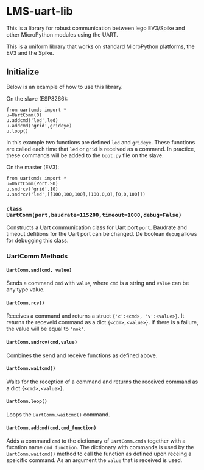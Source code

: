 # LMS-uart-lib

This is a library for robust communication between lego EV3/Spike and other MicroPython modules using the UART.

This is a uniform library that works on standard MicroPython platforms, the EV3 and the Spike. 

## Initialize

Below is an example of how to use this library.

On the slave (ESP8266):

```
from uartcmds import *
u=UartComm(0)
u.addcmd('led',led)
u.addcmd('grid',grideye)
u.loop()
```

In this example two functions are defined `led` and `grideye`. These functions are called each time that `led` or `grid` is received as a command. In practice, these commands will be added to the `boot.py` file on the slave.

On the master (EV3):
```
from uartcmds import *
u=UartComm(Port.S0)
u.sndrcv('grid',10)
u.sndrcv('led',[[100,100,100],[100,0,0],[0,0,100]])
```


### `class UartComm(port,baudrate=115200,timeout=1000,debug=False)`

Constructs a Uart communication class for Uart port `port`. Baudrate and timeout defitions for the Uart port can be changed. De boolean `debug` allows for debugging this class.

### UartComm Methods

#### `UartComm.snd(cmd, value)`

Sends a command `cmd` with `value`, where `cmd` is a string and `value` can be any type value.

#### `UartComm.rcv()`

Receives a command and returns a struct `{'c':<cmd>, 'v':<value>}`. It returns the receveid command as a dict `{<cdm>,<value>}`. If there is a failure, the value will be equal to `'nok'`.

#### `UartComm.sndrcv(cmd,value)`

Combines the send and receive functions as defined above.

#### `UartComm.waitcmd()`

Waits for the reception of a command and returns the received command as a dict `{<cmd>,<value>}`.

#### `UartComm.loop()`

Loops the `UartComm.waitcmd()` command.

#### `UartComm.addcmd(cmd,cmd_function)`

Adds a command `cmd` to the dictionary of `UartComm.cmds` together with a fucntion name `cmd_function`. The dictionary with commands is used by the `UartComm.waitcmd()` method to call the function as defined upon receing a speicific command. As an argument the `value` that is received is used.
